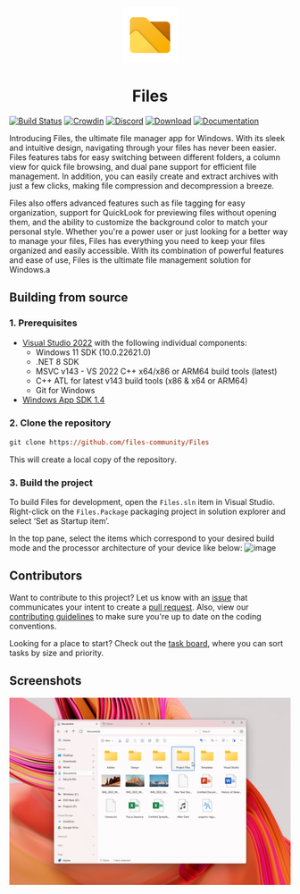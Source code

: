 <p align="center">
  <img alt="Files Logo" src="../src/Files.App%20(Package)/Assets/AppTiles/Release/StoreLogo.scale-400.png" width="100px" />
  <h1 align="center">Files</h1>
</p>

[![Build Status](https://dev.azure.com/filescommunity/Files/_apis/build/status/Build%20Pipeline?branchName=main)](https://dev.azure.com/filescommunity/Files/_build/latest?definitionId=4&branchName=main)
[![Crowdin](https://badges.crowdin.net/files-app/localized.svg)](https://crowdin.com/project/files-app)
[![Discord](https://discordapp.com/api/guilds/725513575971684472/widget.png)](https://discord.gg/files)
[![Download](https://img.shields.io/badge/Download%20Installer-blue.svg?style=flat-round)](https://files.community/download)
[![Documentation](https://img.shields.io/badge/View%20Documentation-purple.svg?style=flat-round)](https://files.community/docs)

Introducing Files, the ultimate file manager app for Windows. With its sleek and intuitive design, navigating through your files has never been easier. Files features tabs for easy switching between different folders, a column view for quick file browsing, and dual pane support for efficient file management. In addition, you can easily create and extract archives with just a few clicks, making file compression and decompression a breeze.

Files also offers advanced features such as file tagging for easy organization, support for QuickLook for previewing files without opening them, and the ability to customize the background color to match your personal style. Whether you're a power user or just looking for a better way to manage your files, Files has everything you need to keep your files organized and easily accessible. With its combination of powerful features and ease of use, Files is the ultimate file management solution for Windows.a

## Building from source

### 1. Prerequisites

- [Visual Studio 2022](https://visualstudio.microsoft.com/vs/) with the following individual components:
    - Windows 11 SDK (10.0.22621.0)
    - .NET 8 SDK
    - MSVC v143 - VS 2022 C++ x64/x86 or ARM64 build tools (latest)
    - C++ ATL for latest v143 build tools (x86 & x64 or ARM64)
    - Git for Windows
- [Windows App SDK 1.4](https://learn.microsoft.com/windows/apps/windows-app-sdk/downloads#current-releases)
    
### 2. Clone the repository

```ps
git clone https://github.com/files-community/Files
```

This will create a local copy of the repository.

### 3. Build the project

To build Files for development, open the `Files.sln` item in Visual Studio. Right-click on the `Files.Package` packaging project in solution explorer and select ‘Set as Startup item’.

In the top pane, select the items which correspond to your desired build mode and the processor architecture of your device like below:
![image](https://user-images.githubusercontent.com/39923744/148721296-2bd132d0-4a4d-4555-8f58-16b00b18ade3.png)

## Contributors

Want to contribute to this project? Let us know with an [issue](https://github.com/files-community/Files/issues) that communicates your intent to create a [pull request](https://github.com/files-community/Files/pulls). Also, view our [contributing guidelines](https://github.com/files-community/Files/blob/main/.github/CONTRIBUTING.md) to make sure you're up to date on the coding conventions.

Looking for a place to start? Check out the [task board](https://github.com/orgs/files-community/projects/3/views/2), where you can sort tasks by size and priority.

## Screenshots

![Files](../assets/FilesScreenshot.png)

